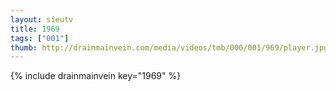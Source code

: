 ```yaml
--- 
layout: sieutv
title: 1969
tags: ["001"]
thumb: http://drainmainvein.com/media/videos/tmb/000/001/969/player.jpg
---
```

{% include drainmainvein key="1969" %} 

